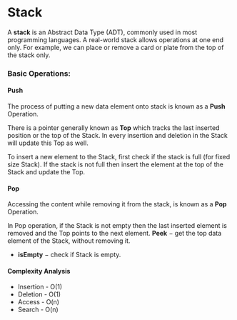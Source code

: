 # Stack
A **stack** is an Abstract Data Type (ADT), commonly used in most programming languages.
A real-world stack allows operations at one end only. For example, we can place or remove a card or plate from the top of the stack only.
### Basic Operations:
#### Push

The process of putting a new data element onto stack is known as a **Push** Operation.

There is a pointer generally known as **Top** which tracks the last inserted position or the top of the Stack. In every insertion and deletion in the Stack will update this Top as well.

To insert a new element to the Stack, first check if the stack is full (for fixed size Stack). If the stack is not full then insert the element at the top of the Stack and update the Top.
#### Pop

Accessing the content while removing it from the stack, is known as a **Pop** Operation.

In Pop operation, if the Stack is not empty then the last inserted element is removed and the Top points to the next element.
**Peek** − get the top data element of the Stack, without removing it.
- **isEmpty** − check if Stack is empty.

#### Complexity Analysis
- Insertion - O(1)
- Deletion - O(1)
- Access - O(n)
- Search - O(n)
